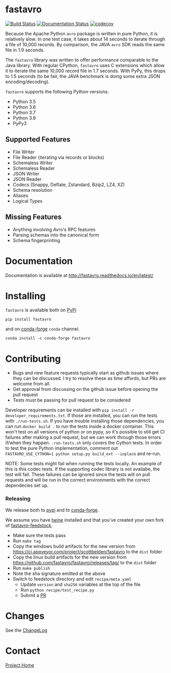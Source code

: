 # fastavro
[![Build Status](https://travis-ci.org/fastavro/fastavro.svg?branch=master)](https://travis-ci.org/fastavro/fastavro)
[![Documentation Status](https://readthedocs.org/projects/fastavro/badge/?version=latest)](http://fastavro.readthedocs.io/en/latest/?badge=latest)
[![codecov](https://codecov.io/gh/fastavro/fastavro/branch/master/graph/badge.svg)](https://codecov.io/gh/fastavro/fastavro)


Because the Apache Python `avro` package is written in pure Python, it is
relatively slow. In one test case, it takes about 14 seconds to iterate through
a file of 10,000 records. By comparison, the JAVA `avro` SDK reads the same file in
1.9 seconds.

The `fastavro` library was written to offer performance comparable to the Java
library. With regular CPython, `fastavro` uses C extensions which allow it to
iterate the same 10,000 record file in 1.7 seconds. With PyPy, this drops to 1.5
seconds (to be fair, the JAVA benchmark is doing some extra JSON
encoding/decoding).

`fastavro` supports the following Python versions:

* Python 3.5
* Python 3.6
* Python 3.7
* Python 3.8
* PyPy3

## Supported Features

* File Writer
* File Reader (iterating via records or blocks)
* Schemaless Writer
* Schemaless Reader
* JSON Writer
* JSON Reader
* Codecs (Snappy, Deflate, Zstandard, Bzip2, LZ4, XZ)
* Schema resolution
* Aliases
* Logical Types

## Missing Features

* Anything involving Avro's RPC features
* Parsing schemas into the canonical form
* Schema fingerprinting

[Cython]: http://cython.org/

# Documentation

Documentation is available at http://fastavro.readthedocs.io/en/latest/

# Installing
`fastavro` is available both on [PyPi](http://pypi.python.org/pypi)

    pip install fastavro

and on [conda-forge](https://conda-forge.github.io) `conda` channel.

    conda install -c conda-forge fastavro

# Contributing

* Bugs and new feature requests typically start as github issues where they can be discussed. I try to resolve these as time affords, but PRs are welcome from all.
* Get approval from discussing on the github issue before opening the pull request
* Tests must be passing for pull request to be considered

Developer requirements can be installed with `pip install -r developer_requirements.txt`.
If those are installed, you can run the tests with `./run-tests.sh`. If you have trouble
installing those dependencies, you can run `docker build .` to run the tests inside
a docker container. This won't test on all versions of python or on pypy, so it's possible
to still get CI failures after making a pull request, but we can work through those errors
if/when they happen. `.run-tests.sh` only covers the Cython tests. In order to test the
pure Python implementation, comment out `FASTAVRO_USE_CYTHON=1 python setup.py build_ext --inplace`
and re-run.

NOTE: Some tests might fail when running the tests locally. An example of this
is this codec tests. If the supporting codec library is not availabe, the test
will fail. These failures can be ignored since the tests will on pull requests
and will be run in the correct environments with the correct dependecies set up.

### Releasing

We release both to [pypi][pypi] and to [conda-forge][conda-forge].

We assume you have [twine][twine] installed and that you've created your own
fork of [fastavro-feedstock][feedstock].

* Make sure the tests pass
* Run `make tag`
* Copy the windows build artifacts for the new version from
  https://ci.appveyor.com/project/scottbelden/fastavro to the `dist` folder
* Copy the linux build artifacts for the new version from
  https://github.com/fastavro/fastavro/releases/tag/ to the `dist` folder
* Run `make publish`
* Note the sha signature emitted at the above
* Switch to feedstock directory and edit `recipe/meta.yaml`
    - Update `version` and `sha256` variables at the top of the file
    - Run `python recipe/test_recipe.py`
    - Submit a [PR][pr]

[conda-forge]: https://conda-forge.org/
[feedstock]: https://github.com/conda-forge/fastavro-feedstock
[pr]: https://conda-forge.org/#update_recipe
[pypi]: https://pypi.python.org/pypi
[twine]: https://pypi.python.org/pypi/twine


# Changes

See the [ChangeLog]

[ChangeLog]: https://github.com/fastavro/fastavro/blob/master/ChangeLog

# Contact

[Project Home](https://github.com/fastavro/fastavro)
